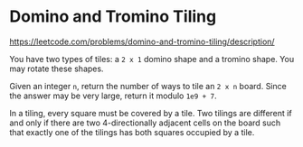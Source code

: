 # Domino and Tromino Tiling

https://leetcode.com/problems/domino-and-tromino-tiling/description/

You have two types of tiles: a `2 x 1` domino shape and a tromino shape. You may rotate these shapes.

Given an integer `n`, return the number of ways to tile an `2 x n` board. Since the answer may be very large, return it modulo `1e9 + 7`.

In a tiling, every square must be covered by a tile. Two tilings are different if and only if there are two 4-directionally adjacent cells on the board such that exactly one of the tilings has both squares occupied by a tile.
